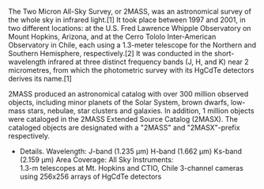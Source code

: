 The Two Micron All-Sky Survey, or 2MASS, was an astronomical survey of the whole sky in infrared light.[1] It took place between 1997 and 2001, in two different locations: at the U.S. Fred Lawrence Whipple Observatory on Mount Hopkins, Arizona, and at the Cerro Tololo Inter-American Observatory in Chile, each using a 1.3-meter telescope for the Northern and Southern Hemisphere, respectively.[2] It was conducted in the short-wavelength infrared at three distinct frequency bands (J, H, and K) near 2 micrometres, from which the photometric survey with its HgCdTe detectors derives its name.[1]

2MASS produced an astronomical catalog with over 300 million observed objects, including minor planets of the Solar System, brown dwarfs, low-mass stars, nebulae, star clusters and galaxies. In addition, 1 million objects were cataloged in the 2MASS Extended Source Catalog (2MASX). The cataloged objects are designated with a "2MASS" and "2MASX"-prefix respectively.
- Details.
Wavelength:	
J-band (1.235 µm)
H-band (1.662 µm)
Ks-band (2.159 µm)
Area Coverage:	All Sky
Instruments:	
1.3-m telescopes at Mt. Hopkins and CTIO, Chile
3-channel cameras using 256x256 arrays of HgCdTe detectors
